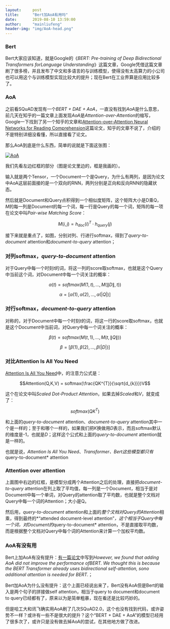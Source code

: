 ```yaml
---
layout:     post
title:      "Bert加AoA有用吗"
date:       2019-08-10 13:59:00
author:     "mainliufeng"
header-img: "img/AoA-head.png"
---
```


<script type="text/javascript" src="http://cdn.mathjax.org/mathjax/latest/MathJax.js?config=default"></script>

### Bert

Bert大家应该知道，就是Google的《*BERT: Pre-training of Deep Bidirectional Transformers forLanguage Understanding*》这篇文章，Google凭借这篇文章刷了很多榜，并且发布了中文和多语言的与训练模型，使得没有太高算力的小公司也可以用这个与训练模型实现比较大的提升；现在Bert在工业界算是应用比较多了。

### AoA

之前看SQuAD发现有一个*BERT + DAE + AoA*，一直没有找到*AoA*是什么意思，前几天在知乎的一篇文章上面发现*AoA*是*Attention-over-Attention*的缩写，Google一下找到了另一个知乎的文章和[Attention-over-Attention Neural Networks for Reading Comprehension](https://arxiv.org/pdf/1607.04423.pdf)这篇论文，知乎的文章不说了，介绍的不是特别详细没看懂，所以直接看了论文。

那么AoA到底是什么东西，简单的说就是下面这张图：

<a href="#">
    <img src="{{ site.baseurl }}/img/AoA.png" alt="AoA">
</a>

我们先看左边红框的部分（图是论文里边的，框是我画的）。

输入就是两个Tensor，一个Document一个是Query，为什么有两列，是因为论文中AoA这层前面接的是一个双向的RNN，两列分别是正向和反向RNN的隐藏状态。

然后就是Document和Query点积得到一个相似度矩阵，这个矩阵大小是D乘Q，*M*的每一列是Document的每一个词，每一行是Query的每一个词，矩阵的每一项在论文中叫*Pair-wise Matching Score*：

$$M(i,j) = h_{doc}(i)^{T} \cdot h_{query}(j)$$

接下来就是重点了，如图，分别对列、行进行softmax，得到了*query-to-document* attention和*document-to-query* attention；

### 对列softmax，*query-to-document* attention

对于Query中每一个时刻*t*的词，将这一列的score取softmax，也就是这个Query中当前这个词，对Document中每一个词关注的概率：

$$\alpha(t) = softmax(M(1,t),...,M(\|D\|,t))$$

$$\alpha = [\alpha(1),\alpha(2),...,\alpha(|Q|)]$$

### 对行softmax，*document-to-query* attention

对称的，对于Document中每一个时刻*t*的词，将这一行的score取softmax，也就是这个Document中当前词，对Query中每一个词关注的概率：

$$\beta(t) = softmax(M(t,1),...,M(t,\|Q\|))$$

$$\beta = [\beta(1),\beta(2),...,\beta(|D|)]$$

### 对比Attention Is All You Need

[Attention Is All You Need](https://arxiv.org/pdf/1706.03762.pdf)中，的注意力公式是：

$$Attention(Q,K,V) = softmax(\frac{QK^{T}}{\sqrt{d_{k}}})V$$

这个在论文中叫*Scaled Dot-Product Attention*，如果去掉*Scaled*和*V*，就变成了：

$$softmax(QK^{T})$$

和上面的*query-to-document* attention、*document-to-query* attention其中一个是一样的；至于和哪个一样的，如果我们把*K*换做用*D*表示，而且softmax默认的维度是-1，也就是*D*；这样这个公式和上面的*query-to-document* attention就是一样的。

也就是说，*Attention Is All You Need*、*Transformer、Bert这些模型都只有* query-to-document* attention

### Attention over attention

上面图中右边的红框，是模型分成两个Attention之后的处理，直接把*document-to-query* attention在列上取了平均值，每一列是一个Document，相当于是对Document中每一个单词，对Query的attention取了平均数，也就是整个文档对Query中每一个词的Attention；大小是Q。

然后用，*query-to-document* attention和上面的*整个文档对Query的Attention*相乘，得到最终的*“attended  document-level  attention”*，这个相当于Query中每一个词，对Document的*query-to-document* attention，不是直接取平均数，而是根据整个文档对Query中每个词的Attention来计算一个加权平均数。

### AoA有没有用

Bert上加AoA有没有提升：[有一篇论文](http://web.stanford.edu/class/cs224n/reports/default/15845024.pdf)中写到*However, we found that adding AoA did not improve the performance ofBERT. We thought this is because the BERT Transformer already uses bidirectional self-attention, sono additional attention is needed for BERT.*；

Bert加AoA为什么没有提升：这个上面已经说出来了，Bert没有AoA但是Bert的输入是两个句子的拼接做self attention，相当于query to document和document to query已经都有了，原来以为是简单粗暴，现在看还是比较巧妙的。

但是哈工大和讯飞确实用AoA刷了几次SQuAD2.0，这个也没有找到代码，或许姿势不一样？或许有一些不是很大的提升？这个“BERT + DAE + AoA”的模型已经用了很多次了，或许只是没有做去掉AoA的尝试，在其他地方做了改进。
